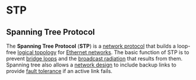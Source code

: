 # STP

## Spanning Tree Protocol <a id="firstHeading"></a>

The **Spanning Tree Protocol** \(**STP**\) is a [network protocol](https://en.wikipedia.org/wiki/Network_protocol) that builds a loop-free [logical topology](https://en.wikipedia.org/wiki/Logical_topology) for [Ethernet networks](https://en.wikipedia.org/wiki/Ethernet_network). The basic function of STP is to prevent [bridge loops](https://en.wikipedia.org/wiki/Bridge_loop) and the [broadcast radiation](https://en.wikipedia.org/wiki/Broadcast_radiation) that results from them. Spanning tree also allows a [network design](https://en.wikipedia.org/wiki/Network_planning_and_design) to include backup links to provide [fault tolerance](https://en.wikipedia.org/wiki/Fault_tolerance) if an active link fails.

